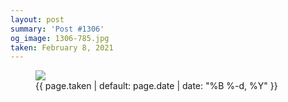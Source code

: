 ```yaml
---
layout: post
summary: 'Post #1306'
og_image: 1306-785.jpg
taken: February 8, 2021
---
```


<figure class="post">
 <img sizes="(min-width: 700px) 50vw, calc(100vw - 2rem)" src="{{ site.assets_url }}/1306-393.jpg" srcset="{{ site.assets_url }}/1306-196.jpg 196w, {{ site.assets_url }}/1306-393.jpg 393w, {{ site.assets_url }}/1306-589.jpg 589w, {{ site.assets_url }}/1306-785.jpg 785w"/>
 <figcaption>
  <time>
   {{ page.taken | default: page.date | date: "%B %-d, %Y" }}
  </time>
 </figcaption>
</figure>
